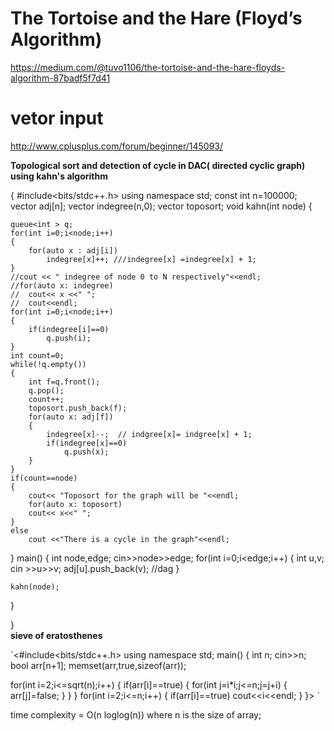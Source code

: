 # The Tortoise and the Hare (Floyd’s Algorithm)
https://medium.com/@tuvo1106/the-tortoise-and-the-hare-floyds-algorithm-87badf5f7d41
# vetor input
http://www.cplusplus.com/forum/beginner/145093/



**Topological sort and detection of cycle in DAC( directed cyclic graph) using kahn's algorithm**

{
#include<bits/stdc++.h>
using namespace std;
const int n=100000;
vector<int> adj[n];
vector<int> indegree(n,0);
vector<int> toposort;
void kahn(int node)
{
	
	queue<int > q;
	for(int i=0;i<node;i++)
	{
		for(auto x : adj[i])
			indegree[x]++; ///indegree[x] =indegree[x] + 1;
	}
	//cout << " indegree of node 0 to N respectively"<<endl;
	//for(auto x: indegree)
	//	cout<< x <<" ";
	//	cout<<endl;
	for(int i=0;i<node;i++)
	{
		if(indegree[i]==0)
			q.push(i);
	}
	int count=0;
	while(!q.empty())
	{
		int f=q.front();
		q.pop();
		count++;
		toposort.push_back(f);
		for(auto x: adj[f])
		{
			indegree[x]--;  // indgree[x]= indgree[x] + 1;
			if(indegree[x]==0)
				q.push(x);	
		}
	}
	if(count==node)
	{
		cout<< "Toposort for the graph will be "<<endl;
		for(auto x: toposort)
		cout<< x<<" ";	
	}
	else
		cout <<"There is a cycle in the graph"<<endl;
	
}
main()
{
	int node,edge;
	cin>>node>>edge;
	for(int i=0;i<edge;i++)
	{
		int u,v; cin >>u>>v;
		adj[u].push_back(v); //dag
	}
	
	kahn(node);
}
	
}	
**sieve of eratosthenes**
	
`<#include<bits/stdc++.h>
using namespace std;
main()
{
  int n;
  cin>>n;
  bool arr[n+1];
  memset(arr,true,sizeof(arr));
  
  for(int i=2;i<=sqrt(n);i++)
  {
  	if(arr[i]==true)
  	{
  		for(int j=i*i;j<=n;j=j+i)
  		{
  			arr[j]=false;
		}
	}
  }
  for(int i=2;i<=n;i++)
  {
  	if(arr[i]==true)
  		cout<<i<<endl;
  }
}>
 `
			      
time complexity = O(n loglog(n)) 
			      where n is the size of array;
			      
